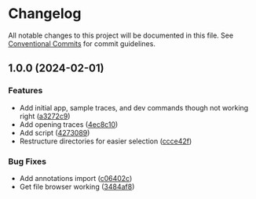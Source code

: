 # Changelog

All notable changes to this project will be documented in this file. See
[Conventional Commits](https://conventionalcommits.org) for commit guidelines.

## 1.0.0 (2024-02-01)


### Features

* Add initial app, sample traces, and dev commands though not working right ([a3272c9](https://github.com/nickderobertis/playwright-trace-browser/commit/a3272c9239e61f433ce14d8c101ec451c75f567b))
* Add opening traces ([4ec8c10](https://github.com/nickderobertis/playwright-trace-browser/commit/4ec8c10c9ee94babc95b9209de2b192743db3f9d))
* Add script ([4273089](https://github.com/nickderobertis/playwright-trace-browser/commit/4273089abeda2e06b202c674d57449ec2b8596b0))
* Restructure directories for easier selection ([ccce42f](https://github.com/nickderobertis/playwright-trace-browser/commit/ccce42ff0c43021867ee74079ac0931116a3b6db))


### Bug Fixes

* Add annotations import ([c06402c](https://github.com/nickderobertis/playwright-trace-browser/commit/c06402c36e9a160e61f6deb18065a09ef1ab29c8))
* Get file browser working ([3484af8](https://github.com/nickderobertis/playwright-trace-browser/commit/3484af836f7e4b90a15f8dd6ad5aef6aa16137cb))
